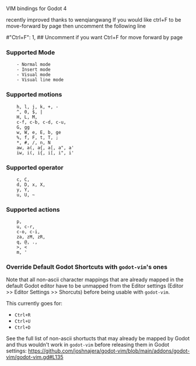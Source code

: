 VIM bindings for Godot 4

recently improved thanks to wenqiangwang
If you would like ctrl+F to be move-forward by page then uncomment the following line

#"Ctrl+F": 1, ## Uncomment if you want Ctrl+F for move forward by page

### Supported Mode

		- Normal mode
		- Insert mode
		- Visual mode
		- Visual line mode

### Supported motions

		h, l, j, k, +, -
		^, 0, $, |
		H, L, M,
		c-f, c-b, c-d, c-u,
		G, gg
		w, W, e, E, b, ge
		%, f, F, t, T, ;
		*, #, /, n, N
		aw, a(, a{, a[, a", a'
		iw, i(, i{, i[, i", i'

### Supported operator

		c, C,
		d, D, x, X,
		y, Y,
		u, U, ~

### Supported actions

		p,
		u, c-r,
		c-o, c-i,
		za, zM, zR,
		q, @, .,
		>, <
		m, '

### Override Default Godot Shortcuts with `godot-vim`'s ones

Note that all non-ascii character mappings that are already mapped in the default Godot editor have to be unmapped from the Editor settings (Editor >> Editor Settings >> Shorcuts) before being usable with `godot-vim`.

This currently goes for:

- `Ctrl+R`
- `Ctrl+U`
- `Ctrl+D`

See the full list of non-ascii shortucts that may already be mapped by Godot and thus wouldn't work in `godot-vim` before releasing them in Godot settings: https://github.com/joshnajera/godot-vim/blob/main/addons/godot-vim/godot-vim.gd#L135
